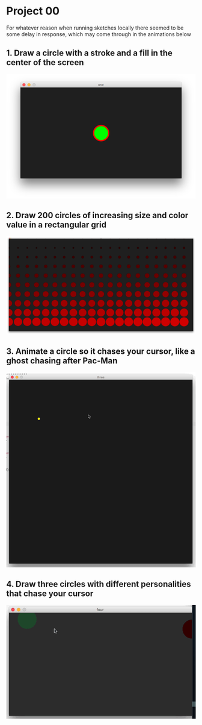 # Project 00

For whatever reason when running sketches locally there seemed to be some delay in response, which may come through in the animations below

## 1. Draw a circle with a stroke and a fill in the center of the screen

![Cirle with Stroke](one.png)

## 2. Draw 200 circles of increasing size and color value in a rectangular grid

![Cirles in a Grid](two.png)

## 3. Animate a circle so it chases your cursor, like a ghost chasing after Pac-Man

![Pac Man Circle](three.gif)

## 4. Draw three circles with different personalities that chase your cursor

![Personality Circles](four.gif)